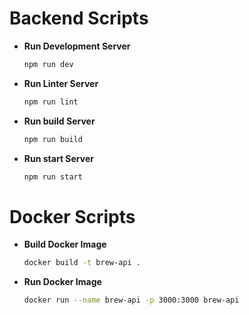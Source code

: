 # Backend Scripts

- **Run Development Server**
  ```bash
  npm run dev
  ```
- **Run Linter Server**
  ```bash
  npm run lint
  ```
- **Run build Server**
  ```bash
  npm run build
  ```
- **Run start Server**
  ```bash
  npm run start
  ```

# Docker Scripts

- **Build Docker Image**

  ```bash
  docker build -t brew-api .

  ```

- **Run Docker Image**
  ```bash
  docker run --name brew-api -p 3000:3000 brew-api
  ```
